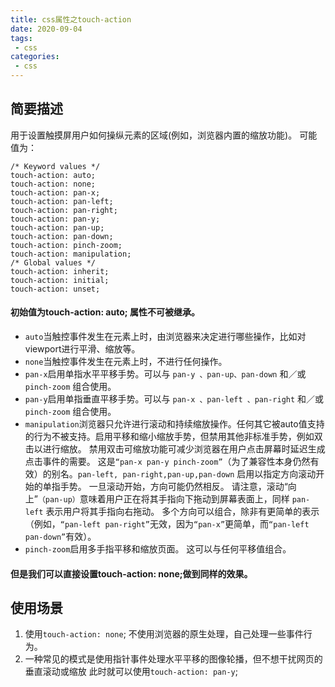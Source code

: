 ```yaml
---
title: css属性之touch-action
date: 2020-09-04
tags:
 - css
categories: 
 - css
---
```

## 简要描述
 用于设置触摸屏用户如何操纵元素的区域(例如，浏览器内置的缩放功能)。
可能值为：
``` css{3}
/* Keyword values */
touch-action: auto;
touch-action: none;
touch-action: pan-x;
touch-action: pan-left;
touch-action: pan-right;
touch-action: pan-y;
touch-action: pan-up;
touch-action: pan-down;
touch-action: pinch-zoom;
touch-action: manipulation;
/* Global values */
touch-action: inherit;
touch-action: initial;
touch-action: unset;
```
#### 初始值为touch-action: auto; 属性不可被继承。
- `auto`当触控事件发生在元素上时，由浏览器来决定进行哪些操作，比如对viewport进行平滑、缩放等。
- `none`当触控事件发生在元素上时，不进行任何操作。
- `pan-x`启用单指水平平移手势。可以与 `pan-y 、pan-up、pan-down` 和／或 `pinch-zoom` 组合使用。
- `pan-y`启用单指垂直平移手势。可以与 `pan-x 、pan-left 、pan-right` 和／或 `pinch-zoom` 组合使用。
- `manipulation`浏览器只允许进行滚动和持续缩放操作。任何其它被auto值支持的行为不被支持。启用平移和缩小缩放手势，但禁用其他非标准手势，例如双击以进行缩放。 禁用双击可缩放功能可减少浏览器在用户点击屏幕时延迟生成点击事件的需要。 这是`“pan-x pan-y pinch-zoom”`（为了兼容性本身仍然有效）的别名。`pan-left, pan-right,pan-up,pan-down` 启用以指定方向滚动开始的单指手势。 一旦滚动开始，方向可能仍然相反。 请注意，滚动“向上”`（pan-up）`意味着用户正在将其手指向下拖动到屏幕表面上，同样 `pan-left` 表示用户将其手指向右拖动。 多个方向可以组合，除非有更简单的表示（例如，`“pan-left pan-right”`无效，因为`“pan-x”`更简单，而`“pan-left pan-down”`有效）。
- `pinch-zoom`启用多手指平移和缩放页面。 这可以与任何平移值组合。
#### 但是我们可以直接设置touch-action: none;做到同样的效果。
## 使用场景
1. 使用`touch-action: none`; 不使用浏览器的原生处理，自己处理一些事件行为。
2. 一种常见的模式是使用指针事件处理水平平移的图像轮播，但不想干扰网页的垂直滚动或缩放
此时就可以使用`touch-action: pan-y`;